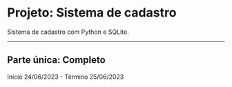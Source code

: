 # Projeto: Sistema de cadastro
Sistema de cadastro com Python e SQLite.
***
## Parte única: Completo
 
 Início 24/06/2023 - Término 25/06/2023
 
